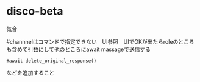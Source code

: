 # disco-beta

気合

 #channnelはコマンドで指定できない　UI参照　UIでOKが出たらroleのところも含めて引数にして他のところにawait massageで送信する


    #await delete_original_response()
    
などを追加すること
